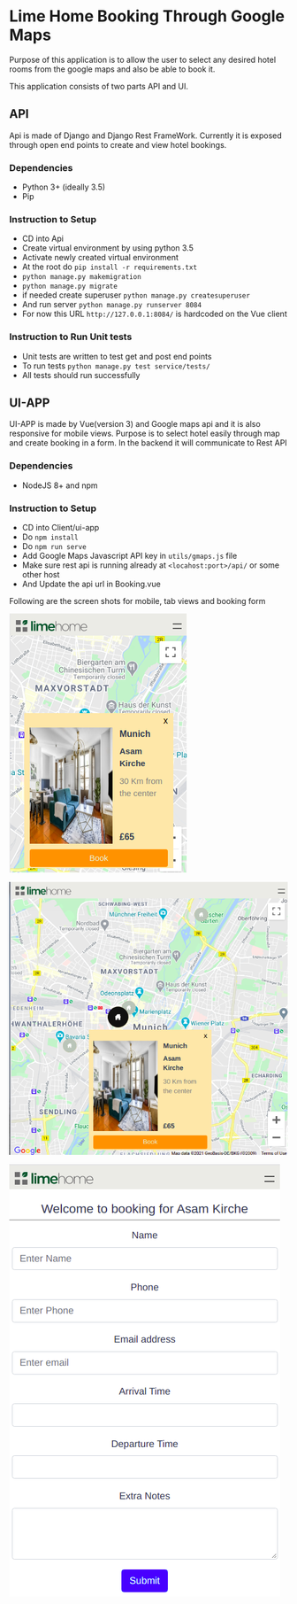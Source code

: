 # Lime Home Booking Through Google Maps

Purpose of this application is to allow the user to select
any desired hotel rooms from the google maps and also
be able to book it.

This application consists of two parts API and UI.

## API
Api is made of Django and Django Rest FrameWork. Currently it is exposed
through open end points to create and view hotel bookings.

### Dependencies
- Python 3+ (ideally 3.5)
- Pip

### Instruction to Setup
- CD into Api
- Create virtual environment by using python 3.5
- Activate newly created virtual environment
- At the root do `pip install -r requirements.txt`
- `python manage.py makemigration`
- `python manage.py migrate`
- if needed create superuser `python manage.py createsuperuser`
- And run server `python manage.py runserver 8084`
- For now this URL `http://127.0.0.1:8084/` is hardcoded on the Vue client

### Instruction to Run Unit tests
- Unit tests are written to test get and post end points
- To run tests `python manage.py test service/tests/`
- All tests should run successfully

## UI-APP
UI-APP is made by Vue(version 3) and Google maps api and it is also responsive for mobile views. Purpose is to select hotel easily
through map and create booking in a form. In the backend it will communicate to
Rest API

### Dependencies
- NodeJS 8+ and npm

### Instruction to Setup
- CD into Client/ui-app
- Do `npm install`
- Do `npm run serve`
- Add Google Maps Javascript API key in `utils/gmaps.js` file
- Make sure rest api is running already at `<locahost:port>/api/` or some other host
- And Update the api url in Booking.vue

Following are the screen shots for mobile, tab views and booking form

![Mobile View](images/mobile.png)

![Tab View](images/tab.png)

![Form View](images/booking.png)

